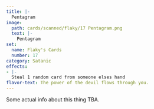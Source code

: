 ```yaml
---
title: |-
  Pentagram
image: 
  path: cards/scanned/flaky/17 Pentagram.png
  text: |-
    Pentagram
set:
  name: Flaky's Cards
  number: 17
category: Satanic
effects: 
- |-
  Steal 1 random card from someone elses hand
flavor-text: The power of the devil flows through you.
---
```

Some actual info about this thing TBA.
